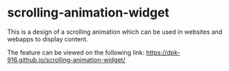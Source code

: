 # scrolling-animation-widget
This is a design of a scrolling animation which can be used in websites and webapps to display content.

The feature can be viewed on the following link: https://dpk-916.github.io/scrolling-animation-widget/
